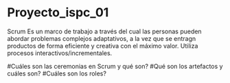 # Proyecto_ispc_01

Scrum
Es un marco de trabajo a través del cual las personas pueden abordar problemas complejos adaptativos, a la vez que se entragn productos de forma eficiente y creativa con el máximo valor.
Utiliza procesos interactivos/incrementales.

#Cuáles son las ceremonias en Scrum y qué son?
#Qué son los artefactos y cuáles son?
#Cuáles son los roles?

